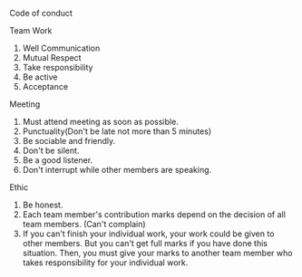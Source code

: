 Code of conduct

Team Work
1. Well Communication
2. Mutual Respect
3. Take responsibility
4. Be active
5. Acceptance

Meeting
1. Must attend meeting as soon as possible.
2. Punctuality(Don't be late not more than 5 minutes)
3. Be sociable and friendly.
4. Don't be silent.
5. Be a good listener.
6. Don't interrupt while other members are speaking.

Ethic
1. Be honest.
2. Each team member's contribution marks depend on the decision of all team members. (Can't complain)
3. If you can't finish your individual work, your work could be given to other members. But you can't get full marks if you have done this situation. Then, you must give your marks to another team member who takes responsibility for your individual work.